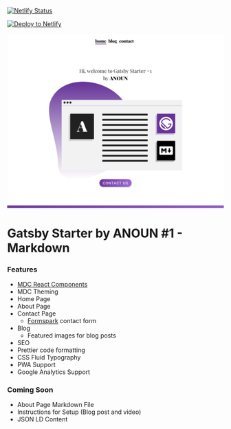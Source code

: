 [![Netlify Status](https://api.netlify.com/api/v1/badges/ad7e589d-7716-4190-981f-3258aaa42d8c/deploy-status)](https://app.netlify.com/sites/gatsby-starter-anoun-1-markdown/deploys)

[![Deploy to Netlify](https://www.netlify.com/img/deploy/button.svg)](https://app.netlify.com/start/deploy?repository=https://github.com/ANOUN/gatsby-starter-anoun-1-forestry/)

<p align="center">
  <a href="https://gatsby-starter-anoun-1-markdown.netlify.com/" target="_blank">
    <img alt="ANOUN" src="./content/assets/gatsby-starter-anoun-1-markdown.netlify.com_.png" width="1200" />
  </a>
</p>

# Gatsby Starter by ANOUN #1 - Markdown

### Features

* [MDC React Components](https://github.com/material-components/material-components-web-react)
* MDC Theming
* Home Page
* About Page
* Contact Page
  * [Formspark](https://formspark.io/) contact form
* Blog
  * Featured images for blog posts
* SEO
* Prettier code formatting
* CSS Fluid Typography
* PWA Support
* Google Analytics Support

### Coming Soon

* About Page Markdown File
* Instructions for Setup (Blog post and video)
* JSON LD Content
